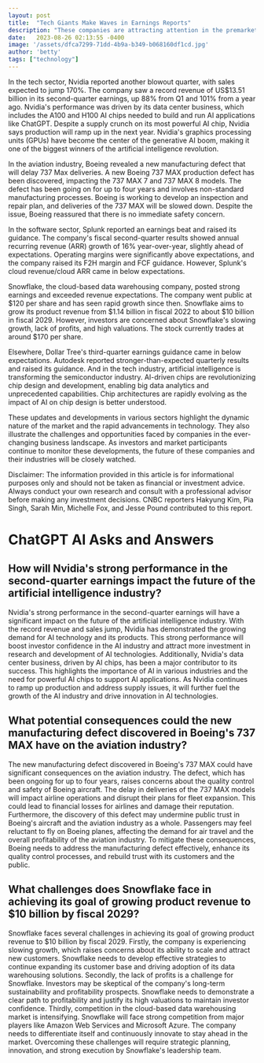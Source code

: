 ```yaml
---
layout: post
title:  "Tech Giants Make Waves in Earnings Reports"
description: "These companies are attracting attention in the premarket trading session due to their recent financial updates and performance."
date:   2023-08-26 02:13:55 -0400
image: '/assets/dfca7299-71dd-4b9a-b349-b068160df1cd.jpg'
author: 'betty'
tags: ["technology"]
---
```


In the tech sector, Nvidia reported another blowout quarter, with sales expected to jump 170%. The company saw a record revenue of US$13.51 billion in its second-quarter earnings, up 88% from Q1 and 101% from a year ago. Nvidia's performance was driven by its data center business, which includes the A100 and H100 AI chips needed to build and run AI applications like ChatGPT. Despite a supply crunch on its most powerful AI chip, Nvidia says production will ramp up in the next year. Nvidia's graphics processing units (GPUs) have become the center of the generative AI boom, making it one of the biggest winners of the artificial intelligence revolution.

In the aviation industry, Boeing revealed a new manufacturing defect that will delay 737 Max deliveries. A new Boeing 737 MAX production defect has been discovered, impacting the 737 MAX 7 and 737 MAX 8 models. The defect has been going on for up to four years and involves non-standard manufacturing processes. Boeing is working to develop an inspection and repair plan, and deliveries of the 737 MAX will be slowed down. Despite the issue, Boeing reassured that there is no immediate safety concern.

In the software sector, Splunk reported an earnings beat and raised its guidance. The company's fiscal second-quarter results showed annual recurring revenue (ARR) growth of 16% year-over-year, slightly ahead of expectations. Operating margins were significantly above expectations, and the company raised its F2H margin and FCF guidance. However, Splunk's cloud revenue/cloud ARR came in below expectations.

Snowflake, the cloud-based data warehousing company, posted strong earnings and exceeded revenue expectations. The company went public at $120 per share and has seen rapid growth since then. Snowflake aims to grow its product revenue from $1.14 billion in fiscal 2022 to about $10 billion in fiscal 2029. However, investors are concerned about Snowflake's slowing growth, lack of profits, and high valuations. The stock currently trades at around $170 per share.

Elsewhere, Dollar Tree's third-quarter earnings guidance came in below expectations. Autodesk reported stronger-than-expected quarterly results and raised its guidance. And in the tech industry, artificial intelligence is transforming the semiconductor industry. AI-driven chips are revolutionizing chip design and development, enabling big data analytics and unprecedented capabilities. Chip architectures are rapidly evolving as the impact of AI on chip design is better understood.

These updates and developments in various sectors highlight the dynamic nature of the market and the rapid advancements in technology. They also illustrate the challenges and opportunities faced by companies in the ever-changing business landscape. As investors and market participants continue to monitor these developments, the future of these companies and their industries will be closely watched.

Disclaimer: The information provided in this article is for informational purposes only and should not be taken as financial or investment advice. Always conduct your own research and consult with a professional advisor before making any investment decisions. CNBC reporters Hakyung Kim, Pia Singh, Sarah Min, Michelle Fox, and Jesse Pound contributed to this report.


# ChatGPT AI Asks and Answers
## How will Nvidia's strong performance in the second-quarter earnings impact the future of the artificial intelligence industry?
Nvidia's strong performance in the second-quarter earnings will have a significant impact on the future of the artificial intelligence industry. With the record revenue and sales jump, Nvidia has demonstrated the growing demand for AI technology and its products. This strong performance will boost investor confidence in the AI industry and attract more investment in research and development of AI technologies. Additionally, Nvidia's data center business, driven by AI chips, has been a major contributor to its success. This highlights the importance of AI in various industries and the need for powerful AI chips to support AI applications. As Nvidia continues to ramp up production and address supply issues, it will further fuel the growth of the AI industry and drive innovation in AI technologies.

## What potential consequences could the new manufacturing defect discovered in Boeing's 737 MAX have on the aviation industry?
The new manufacturing defect discovered in Boeing's 737 MAX could have significant consequences on the aviation industry. The defect, which has been ongoing for up to four years, raises concerns about the quality control and safety of Boeing aircraft. The delay in deliveries of the 737 MAX models will impact airline operations and disrupt their plans for fleet expansion. This could lead to financial losses for airlines and damage their reputation. Furthermore, the discovery of this defect may undermine public trust in Boeing's aircraft and the aviation industry as a whole. Passengers may feel reluctant to fly on Boeing planes, affecting the demand for air travel and the overall profitability of the aviation industry. To mitigate these consequences, Boeing needs to address the manufacturing defect effectively, enhance its quality control processes, and rebuild trust with its customers and the public.

## What challenges does Snowflake face in achieving its goal of growing product revenue to $10 billion by fiscal 2029?
Snowflake faces several challenges in achieving its goal of growing product revenue to $10 billion by fiscal 2029. Firstly, the company is experiencing slowing growth, which raises concerns about its ability to scale and attract new customers. Snowflake needs to develop effective strategies to continue expanding its customer base and driving adoption of its data warehousing solutions. Secondly, the lack of profits is a challenge for Snowflake. Investors may be skeptical of the company's long-term sustainability and profitability prospects. Snowflake needs to demonstrate a clear path to profitability and justify its high valuations to maintain investor confidence. Thirdly, competition in the cloud-based data warehousing market is intensifying. Snowflake will face strong competition from major players like Amazon Web Services and Microsoft Azure. The company needs to differentiate itself and continuously innovate to stay ahead in the market. Overcoming these challenges will require strategic planning, innovation, and strong execution by Snowflake's leadership team.

